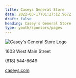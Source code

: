 ```yaml
---
title: Caseys General Store
date: 2022-03-17T01:27:12.967Z
draft: false
heading: Casey's General Store
type: youth/sponsors/pages
---
```

![Casey's General Store Logo](https://res.cloudinary.com/robinson-soccer/image/upload/v1647438666/Youth/Sponsors/caseys_general_store_t4kcb5.png)

1603 West Main Street

(618) 544-8649

[caseys.com](https://www.caseys.com/general-store/il-robinson/1603-w-main-st/1866)